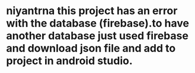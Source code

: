 # niyantrna this project has an error with the database (firebase).to have another database just used firebase and download json file and add to project in android studio.
